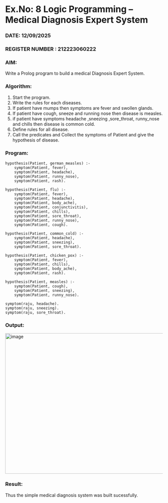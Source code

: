 # Ex.No: 8  Logic Programming –  Medical Diagnosis Expert System
### DATE:   12/09/2025                                                                         
### REGISTER NUMBER :  212223060222
### AIM: 
Write a Prolog program to build a medical Diagnosis Expert System.
###  Algorithm:
1. Start the program.
2. Write the rules for each diseases.
3. If patient have mumps then symptoms are fever and swollen glands.
4. If patient have cough, sneeze and running nose then disease is measles.
5. if patient have symptoms headache ,sneezing ,sore_throat, runny_nose and  chills then disease is common cold.
6. Define rules for all disease.
7. Call the predicates and Collect the symptoms of Patient and give the hypothesis of disease.
        

### Program:

```
hypothesis(Patient, german_measles) :- 
    symptom(Patient, fever), 
    symptom(Patient, headache), 
    symptom(Patient, runny_nose), 
    symptom(Patient, rash).

hypothesis(Patient, flu) :- 
    symptom(Patient, fever),
    symptom(Patient, headache), 
    symptom(Patient, body_ache), 
    symptom(Patient, conjunctivitis), 
    symptom(Patient, chills), 
    symptom(Patient, sore_throat), 
    symptom(Patient, runny_nose), 
    symptom(Patient, cough).

hypothesis(Patient, common_cold) :- 
    symptom(Patient, headache), 
    symptom(Patient, sneezing), 
    symptom(Patient, sore_throat).

hypothesis(Patient, chicken_pox) :- 
    symptom(Patient, fever), 
    symptom(Patient, chills), 
    symptom(Patient, body_ache), 
    symptom(Patient, rash).

hypothesis(Patient, measles) :- 
    symptom(Patient, cough), 
    symptom(Patient, sneezing), 
    symptom(Patient, runny_nose).

symptom(raju, headache).
symptom(raju, sneezing).
symptom(raju, sore_throat).

```
### Output:
<img width="950" height="448" alt="image" src="https://github.com/user-attachments/assets/f4d1d609-1cb8-4644-8221-b6adc7068e33" />



### Result:
Thus the simple medical diagnosis system was built sucessfully.
